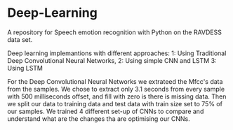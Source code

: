 # Deep-Learning
A repository for Speech emotion recognition with Python on the RAVDESS data set.

Deep learning implemantions with different approaches:
1: Using Traditional Deep Convolutional Neural Networks, 
2: Using simple CNN and LSTM
3: Using LSTM

For the Deep Convolutional Neural Networks we extrateed the Mfcc's data from the samples.
We chose to extract only 3.1 seconds from every sample with 500 milliseconds offset, and fill with zero is there is missing data.
Then we split our data to training data and test data with train size set to 75% of our samples.
We trained 4 different set-up of CNNs to compare and understand what are the changes tha are optimising our CNNs.
